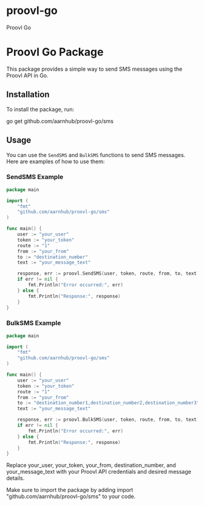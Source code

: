 # proovl-go
Proovl Go

# Proovl Go Package

This package provides a simple way to send SMS messages using the Proovl API in Go. 

## Installation

To install the package, run: 

go get github.com/aarnhub/proovl-go/sms

## Usage

You can use the `SendSMS` and `BulkSMS` functions to send SMS messages. Here are examples of how to use them:

### SendSMS Example

```go
package main

import (
	"fmt"
	"github.com/aarnhub/proovl-go/sms"
)

func main() {
	user := "your_user"
	token := "your_token"
	route := "1"
	from := "your_from"
	to := "destination_number"
	text := "your_message_text"

	response, err := proovl.SendSMS(user, token, route, from, to, text)
	if err != nil {
		fmt.Println("Error occurred:", err)
	} else {
		fmt.Println("Response:", response)
	}
}
```

### BulkSMS Example

```go
package main

import (
	"fmt"
	"github.com/aarnhub/proovl-go/sms"
)

func main() {
	user := "your_user"
	token := "your_token"
	route := "1"
	from := "your_from"
	to := "destination_number1,destination_number2,destination_number3"
	text := "your_message_text"

	response, err := proovl.BulkSMS(user, token, route, from, to, text)
	if err != nil {
		fmt.Println("Error occurred:", err)
	} else {
		fmt.Println("Response:", response)
	}
}
```

Replace your_user, your_token, your_from, destination_number, and your_message_text with your Proovl API credentials and desired message details.

Make sure to import the package by adding import "github.com/aarnhub/proovl-go/sms" to your code.
